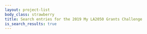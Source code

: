 ```yaml
---
layout: project-list
body_class: strawberry
title: Search entries for the 2019 My LA2050 Grants Challenge
is_search_results: true
---
```

